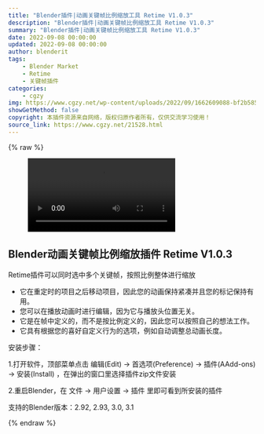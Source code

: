 ```yaml
---
title: "Blender插件|动画关键帧比例缩放工具 Retime V1.0.3"
description: "Blender插件|动画关键帧比例缩放工具 Retime V1.0.3"
summary: "Blender插件|动画关键帧比例缩放工具 Retime V1.0.3"
date: 2022-09-08 00:00:00
updated: 2022-09-08 00:00:00
author: blenderit
tags: 
    - Blender Market
    - Retime
    - 关键帧插件
categories:
    - cgzy
img: https://www.cgzy.net/wp-content/uploads/2022/09/1662609088-bf2b585aaeb7a04.jpg
showGetMethod: false
copyright: 本插件资源来自网络，版权归原作者所有，仅供交流学习使用！
source_link: https://www.cgzy.net/21528.html
---
```


{% raw %}
<figure class="wp-block-video aligncenter"><video controls src="https://cloud.video.taobao.com/play/u/717183932/p/1/e/6/t/1/375991197284.mp4"></video></figure><div class="wp-block-pandastudio-title"><div class="title_style_01"><h2 id="h2-0">Blender动画关键帧比例缩放插件 Retime V1.0.3</h2></div></div><p>Retime插件可以同时选中多个关键帧，按照比例整体进行缩放</p><ul><li>它在重定时的项目之后移动项目，因此您的动画保持紧凑并且您的标记保持有用。</li><li>您可以在播放动画时进行编辑，因为它与播放头位置无关。</li><li>它是在帧中定义的，而不是按比例定义的，因此您可以按照自己的想法工作。</li><li>它具有根据您的喜好自定义行为的选项，例如自动调整总动画长度。</li></ul><div class="wp-block-pandastudio-title"><div class="title_style_01"><p>安装步骤：</p></div></div><p>1.打开软件，顶部菜单点击 编辑(Edit) → 首选项(Preference) → 插件(AAdd-ons) → 安装(Install) ，在弹出的窗口里选择插件zip文件安装</p><p>2.重启Blender，在 文件 → 用户设置 → 插件 里即可看到所安装的插件</p><div class="wp-block-pandastudio-tips"><div class="tip success "><p>支持的Blender版本：2.92, 2.93, 3.0, 3.1</p>
</div></div>
<div style="display: none">cgzy</div>
{% endraw %}